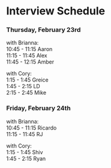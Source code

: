 # Interview Schedule

### Thursday, February 23rd
with Brianna:  
10:45 - 11:15      Aaron    
11:15 - 11:45      Alex  
11:45 - 12:15      Amber  
 
with Cory:    
1:15 - 1:45        Greice  
1:45 - 2:15        LD  
2:15 - 2:45        Mike  


### Friday, February 24th  
with Brianna:  
10:45 - 11:15      Ricardo    
11:15 - 11:45      RJ  

with Cory:  
1:15 - 1:45        Shiv  
1:45 - 2:15        Ryan
